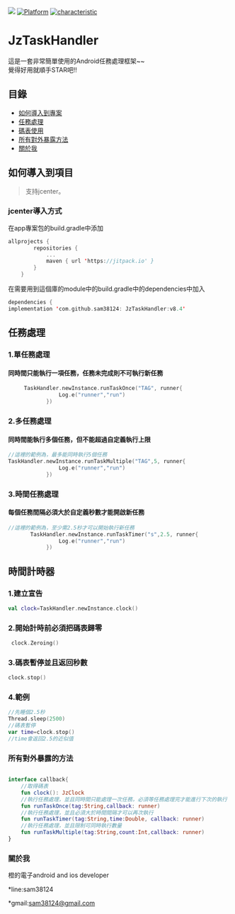 [![](https://jitpack.io/v/sam38124/JzFrameWork.svg)](https://jitpack.io/#sam38124/JzFrameWork)
[![Platform](https://img.shields.io/badge/平台-%20Android%20-brightgreen.svg)](https://github.com/sam38124)
[![characteristic](https://img.shields.io/badge/特點-%20輕量級%20%7C%20簡單易用%20%20%7C%20穩定%20-brightgreen.svg)](https://github.com/sam38124)
# JzTaskHandler
這是一套非常簡單使用的Android任務處理框架~~<br>
覺得好用就順手STAR吧!!
## 目錄
* [如何導入到專案](#Import)
* [任務處理](#Use)
* [碼表使用](#tasker)
* [所有對外暴露方法](#All)
* [關於我](#About)

<a name="Import"></a>
## 如何導入到項目
> 支持jcenter。 <br/>

### jcenter導入方式
在app專案包的build.gradle中添加
```kotlin
allprojects {
		repositories {
			...
			maven { url 'https://jitpack.io' }
		}
	}
```

在需要用到這個庫的module中的build.gradle中的dependencies中加入
```kotlin
dependencies {
implementation 'com.github.sam38124: JzTaskHandler:v8.4'
```
<a name="Use"></a>
## 任務處理

### 1.單任務處理
#### 同時間只能執行一項任務，任務未完成則不可執行新任務
```kotlin
     TaskHandler.newInstance.runTaskOnce("TAG", runner{
                Log.e("runner","run")
            })
```
### 2.多任務處理
#### 同時間能執行多個任務，但不能超過自定義執行上限
```kotlin
//這裡的範例為，最多能同時執行5個任務
TaskHandler.newInstance.runTaskMultiple("TAG",5, runner{
                Log.e("runner","run")
            })
```
### 3.時間任務處理
#### 每個任務間隔必須大於自定義秒數才能開啟新任務
```kotlin
//這裡的範例為，至少需2.5秒才可以開始執行新任務
       TaskHandler.newInstance.runTaskTimer("s",2.5, runner{
                Log.e("runner","run")
            })
```
## 時間計時器

### 1.建立宣告
```kotlin
val clock=TaskHandler.newInstance.clock()
```
### 2.開始計時前必須把碼表歸零
```kotlin
 clock.Zeroing()
```
### 3.碼表暫停並且返回秒數
```kotlin
clock.stop()
```
### 4.範例
```kotlin
//先睡個2.5秒
Thread.sleep(2500)
//碼表暫停
var time=clock.stop()
//time會返回2.5的近似值
```
<a name="All"></a>
### 所有對外暴露的方法
```kotlin

interface callback{
    //取得碼表
    fun clock(): JzClock
    //執行任務處理，並且同時間只能處理一次任務，必須等任務處理完才能進行下次的執行
    fun runTaskOnce(tag:String,callback: runner)
    //執行任務處理，並且必須大於時間間隔才可以再次執行
    fun runTaskTimer(tag:String,time:Double, callback: runner)
    //執行任務處理，並且限制可同時執行數量
    fun runTaskMultiple(tag:String,count:Int,callback: runner)
}
```

<a name="About"></a>
### 關於我
橙的電子android and ios developer

*line:sam38124

*gmail:sam38124@gmail.com
